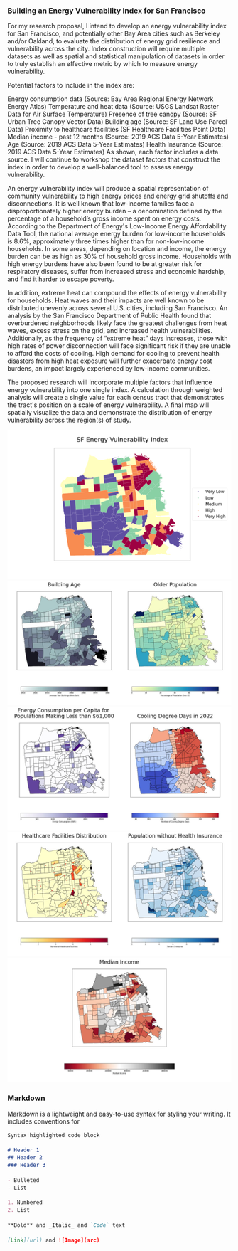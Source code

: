 ### Building an Energy Vulnerability Index for San Francisco

For my research proposal, I intend to develop an energy vulnerability index for San Francisco, and potentially other Bay Area cities such as Berkeley and/or Oakland, to evaluate the distribution of energy grid resilience and vulnerability across the city. Index construction will require multiple datasets as well as spatial and statistical manipulation of datasets in order to truly establish an effective metric by which to measure energy vulnerability.

Potential factors to include in the index are:

Energy consumption data (Source: Bay Area Regional Energy Network Energy Atlas)
Temperature and heat data (Source: USGS Landsat Raster Data for Air Surface Temperature)
Presence of tree canopy (Source: SF Urban Tree Canopy Vector Data)
Building age (Source: SF Land Use Parcel Data)
Proximity to healthcare facilities (SF Healthcare Facilities Point Data)
Median income - past 12 months (Source: 2019 ACS Data 5-Year Estimates)
Age (Source: 2019 ACS Data 5-Year Estimates)
Health Insurance (Source: 2019 ACS Data 5-Year Estimates)
As shown, each factor includes a data source. I will continue to workshop the dataset factors that construct the index in order to develop a well-balanced tool to assess energy vulnerability.

An energy vulnerability index will produce a spatial representation of community vulnerability to high energy prices and energy grid shutoffs and disconnections. It is well known that low-income families face a disproportionately higher energy burden – a denomination defined by the percentage of a household’s gross income spent on energy costs. According to the Department of Energy's Low-Income Energy Affordability Data Tool, the national average energy burden for low-income households is 8.6%, approximately three times higher than for non-low-income households. In some areas, depending on location and income, the energy burden can be as high as 30% of household gross income. Households with high energy burdens have also been found to be at greater risk for respiratory diseases, suffer from increased stress and economic hardship, and find it harder to escape poverty.

In addition, extreme heat can compound the effects of energy vulnerability for households. Heat waves and their impacts are well known to be distributed unevenly across several U.S. cities, including San Francisco. An analysis by the San Francisco Department of Public Health found that overburdened neighborhoods likely face the greatest challenges from heat waves, excess stress on the grid, and increased health vulnerabilities. Additionally, as the frequency of “extreme heat” days increases, those with high rates of power disconnection will face significant risk if they are unable to afford the costs of cooling. High demand for cooling to prevent health disasters from high heat exposure will further exacerbate energy cost burdens, an impact largely experienced by low-income communities.

The proposed research will incorporate multiple factors that influence energy vulnerability into one single index. A calculation through weighted analysis will create a single value for each census tract that demonstrates the tract's position on a scale of energy vulnerability. A final map will spatially visualize the data and demonstrate the distribution of energy vulnerability across the region(s) of study.

<img src="images/sfenergy.png" alt="hi" class="inline">

<img src="images/sf_bldandpp_age.jpg" alt="hi" class="inline">

<img src="images/sfenergyconsumption-cdd.jpg" alt="hi" class="inline">

<img src="images/sfhealthdatamap.jpg" alt="hi" class="inline">

<img src="images/sfmedincome.jpg" alt="hi" class="inline">

### Markdown

Markdown is a lightweight and easy-to-use syntax for styling your writing. It includes conventions for

```markdown
Syntax highlighted code block

# Header 1
## Header 2
### Header 3

- Bulleted
- List

1. Numbered
2. List

**Bold** and _Italic_ and `Code` text

[Link](url) and ![Image](src)
```

